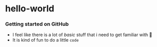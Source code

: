 # hello-world
### Getting started on GitHub 

* I feel like there is a lot of *basic* stuff that i need to get familiar with :older_man:
* It is kind of fun to do a little `code`
